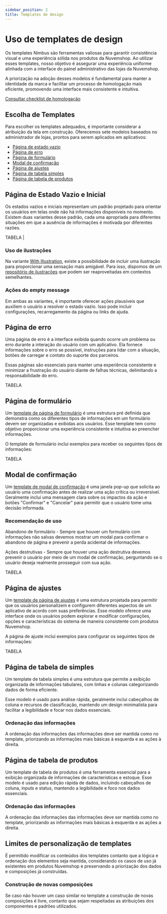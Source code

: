 ```yaml
---
sidebar_position: 2
title: Templates de design
---
```


# Uso de templates de design

Os templates Nimbus são ferramentas valiosas para garantir consistência visual e uma experiência sólida nos produtos da Nuvemshop. Ao utilizar esses templates, nosso objetivo é assegurar uma experiência uniforme alinhada com a interface do painel administrativo das lojas da Nuvemshop.

A priorização na adoção desses modelos é fundamental para manter a identidade da marca e facilitar um processo de homologação mais eficiente, promovendo uma interface mais consistente e intuitiva.

[Consultar checklist de homologação](../homologation/checklist#uso-de-templates-nimbus---prioridade-alta)

## Escolha de Templates

Para escolher os templates adequados, é importante considerar a atribuição da tela em construção. Oferecemos sete modelos baseados no administrador de lojas, prontos para serem aplicados em aplicativos:

- [Página de estado vazio](../design-guidelines/template-usage.md#página-de-estado-vazio-e-inicial)
- [Página de erro](../design-guidelines/template-usage#página-de-erro)
- [Página de formulário](../design-guidelines/template-usage#página-de-formulário)
- [Modal de confirmação](../design-guidelines/template-usage#modal-de-confirmação)
- [Página de ajustes](../design-guidelines/template-usage#página-de-ajustes)
- [Página de tabela simples](../design-guidelines/template-usage#página-de-tabela-de-simples)
- [Página de tabela de produtos](../design-guidelines/template-usage#página-de-tabela-de-produtos)

## Página de Estado Vazio e Inicial

Os estados vazios e iniciais representam um padrão projetado para orientar os usuários em telas onde não há informações disponíveis no momento. Existem duas variantes desse padrão, cada uma apropriada para diferentes situações em que a ausência de informações é motivada por diferentes razões.

TABELA |

### Uso de ilustrações

Na variante [With Illustration](https://nimbus.tiendanube.com/documentation/patterns/empty-message), existe a possibilidade de incluir uma ilustração para proporcionar uma sensação mais amigável. Para isso, dispomos de um [repositório de ilustrações](https://www.figma.com/file/Ed1Gl8an2iBqL2GXHJEK6Y/%E2%98%81%EF%B8%8F-Tiendanube-Illustrations-Repo?type=design&node-id=60-2&mode=design) que podem ser reaproveitadas em contextos semelhantes.

### Ações do empty message

Em ambas as variantes, é importante oferecer ações plausíveis que auxiliem o usuário a resolver o estado vazio. Isso pode incluir configurações, recarregamento da página ou links de ajuda.

## Página de erro

Uma página de erro é a interface exibida quando ocorre um problema ou erro durante a interação do usuário com um aplicativo. Ela fornece informações sobre o erro se possível, instruções para lidar com a situação, botões de carregar e contato do suporte dos parceiros.

Essas páginas são essenciais para manter uma experiência consistente e minimizar a frustração do usuário diante de falhas técnicas, delimitando a responsabilidade do erro.

TABELA

## Página de formulário

Um [template de página de formulário](https://tiendanube.github.io/nimbus-patterns/index.html?path=/story/templates-form--basic) é uma estrutura pré definida que demonstra como os diferentes tipos de informações em um formulário devem ser organizadas e exibidas aos usuários. Esse template tem como objetivo proporcionar uma experiência consistente e intuitiva ao preencher informações.

O template de formulário inclui exemplos para receber os seguintes tipos de informações:

TABELA

## Modal de confirmação

Um [template de modal de confirmação](https://tiendanube.github.io/nimbus-patterns/index.html?path=/story/templates-confirmationmodal--basic) é uma janela pop-up que solicita ao usuário uma confirmação antes de realizar uma ação crítica ou irreversível. Geralmente inclui uma mensagem clara sobre os impactos da ação e botões "Confirmar" e "Cancelar" para permitir que o usuário tome uma decisão informada.

### Recomendação de uso

Abandono de formulário - Sempre que houver um formulário com informações não salvas devemos mostrar um modal para confirmar o abandono de página e prevenir a perda acidental de informações.

Ações destrutivas - Sempre que houver uma ação destrutiva devemos prevenir o usuário por meio de um modal de confirmação, perguntando se o usuário deseja realmente prosseguir com sua ação.

TABELA

## Página de ajustes

Um [template de página de ajustes](https://tiendanube.github.io/nimbus-patterns/index.html?path=/docs/templates-settingspage--docs) é uma estrutura projetada para permitir que os usuários personalizem e configurem diferentes aspectos de um aplicativo de acordo com suas preferências. Esse modelo oferece uma interface onde os usuários podem explorar e modificar configurações, opções e características do sistema de maneira consistente com produtos Nuvemshop.

A página de ajuste inclui exemplos para configurar os seguintes tipos de informações:

TABELA

## Página de tabela de simples

Um template de tabela simples é uma estrutura que permite a exibição organizada de informações tabulares, com linhas e colunas categorizando dados de forma eficiente.

Esse modelo é usado para análise rápida, geralmente inclui cabeçalhos de coluna e recursos de classificação, mantendo um design minimalista para facilitar a legibilidade e focar nos dados essenciais.

### Ordenação das informações

A ordenação das informações das informações deve ser mantida como no template, priorizando as informações mais básicas à esquerda e as ações à direita.

## Página de tabela de produtos

Um template de tabela de produtos é uma ferramenta essencial para a exibição organizada de informações de características e estoque. Esse modelo é usado para edição rápida de dados, incluindo cabeçalhos de coluna, inputs e status, mantendo a legibilidade e foco nos dados essenciais.

### Ordenação das informações

A ordenação das informações das informações deve ser mantida como no template, priorizando as informações mais básicas à esquerda e as ações a direita.

## Limites de personalização de templates

É permitido modificar os conteúdos dos templates contanto que a lógica e ordenação dos elementos seja mantida, considerando os casos de uso já existentes em produtos Nuvemshop e preservando a priorização dos dados e composições já construídas.

### Construção de novas composições

Se caso não houver um caso similar no template a construção de novas composições é livre, contanto que sejam respeitadas as atribuições dos componentes e padrões utilizados.
